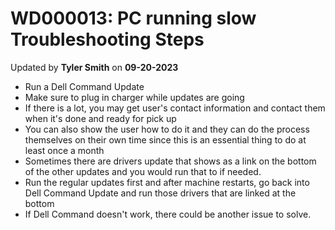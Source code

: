 # WD000013: PC running slow Troubleshooting Steps
Updated by **Tyler Smith** on **09-20-2023**

- Run a Dell Command Update
- Make sure to plug in charger while updates are going
- If there is a lot, you may get user's contact information and contact them when it's done and ready for pick up
- You can also show the user how to do it and they can do the process themselves on their own time since this is an essential thing to do at least once a month
- Sometimes there are drivers update that shows as a link on the bottom of the other updates and you would run that to if needed.
- Run the regular updates first and after machine restarts, go back into Dell Command Update and run those drivers that are linked at the bottom
- If Dell Command doesn't work, there could be another issue to solve.
